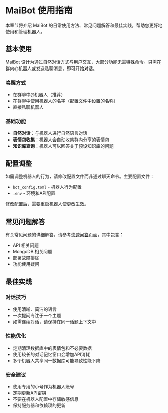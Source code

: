 # MaiBot 使用指南

本章节将介绍 MaiBot 的日常使用方法、常见问题解答和最佳实践，帮助您更好地使用和管理机器人。

## 基本使用

MaiBot 设计为通过自然对话方式与用户交互，大部分功能无需特殊命令。只需在群内@机器人或发送私聊消息，即可开始对话。

### 唤醒方式

- 在群聊中@机器人（推荐）
- 在群聊中使用机器人的名字（配置文件中设置的名称）
- 直接私聊机器人

### 基础功能

- **自然对话**：与机器人进行自然语言对话
- **表情包收集**：机器人会自动收集群内分享的表情包
- **知识库查询**：机器人可以回答关于预设知识库的问题

## 配置调整

如需调整机器人的行为，请修改配置文件而非通过聊天命令。主要配置文件：

- `bot_config.toml` - 机器人行为配置
- `.env` - 环境和API配置

修改配置后，需要重启机器人使更改生效。

## 常见问题解答

有关常见问题的详细解答，请参考[快速问答](./fast_q_a)页面，其中包含：

- API 相关问题
- MongoDB 相关问题
- 部署故障排除
- 功能使用疑问

## 最佳实践

### 对话技巧

- 使用清晰、简洁的语言
- 一次提问专注于一个主题
- 如需连续对话，请保持在同一话题上下文中

### 性能优化

- 定期清理数据库中的表情包和不必要数据
- 使用较长的对话记忆窗口会增加API消耗
- 多个机器人共享同一数据库可能导致性能下降

### 安全建议

- 使用专用的小号作为机器人账号
- 定期更新API密钥
- 不要在机器人配置中存储敏感信息
- 保持服务器和依赖项的更新
